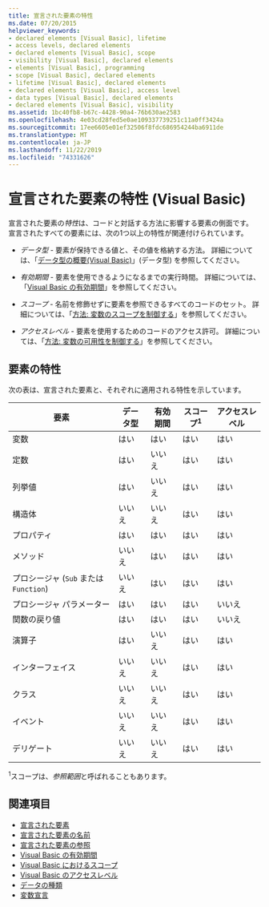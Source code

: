 ```yaml
---
title: 宣言された要素の特性
ms.date: 07/20/2015
helpviewer_keywords:
- declared elements [Visual Basic], lifetime
- access levels, declared elements
- declared elements [Visual Basic], scope
- visibility [Visual Basic], declared elements
- elements [Visual Basic], programming
- scope [Visual Basic], declared elements
- lifetime [Visual Basic], declared elements
- declared elements [Visual Basic], access level
- data types [Visual Basic], declared elements
- declared elements [Visual Basic], visibility
ms.assetid: 1bc40fb8-b67c-4428-90a4-76b630ae2583
ms.openlocfilehash: 4e03cd28fed5e0ae109337739251c11a0ff3424a
ms.sourcegitcommit: 17ee6605e01ef32506f8fdc686954244ba6911de
ms.translationtype: MT
ms.contentlocale: ja-JP
ms.lasthandoff: 11/22/2019
ms.locfileid: "74331626"
---
```

# <a name="declared-element-characteristics-visual-basic"></a>宣言された要素の特性 (Visual Basic)
宣言された要素の*特性*は、コードと対話する方法に影響する要素の側面です。 宣言されたすべての要素には、次の1つ以上の特性が関連付けられています。  
  
- *データ型* - 要素が保持できる値と、その値を格納する方法。 詳細については、「[データ型の概要(Visual Basic)](../../../../visual-basic/language-reference/data-types/index.md)」(データ型) を参照してください。  
  
- *有効期間* - 要素を使用できるようになるまでの実行時間。 詳細については、「[Visual Basic の有効期間](../../../../visual-basic/programming-guide/language-features/declared-elements/lifetime.md)」を参照してください。  
  
- *スコープ* - 名前を修飾せずに要素を参照できるすべてのコードのセット。 詳細については、「[方法: 変数のスコープを制御する](../../../../visual-basic/programming-guide/language-features/declared-elements/how-to-control-the-scope-of-a-variable.md)」を参照してください。  
  
- *アクセスレベル* - 要素を使用するためのコードのアクセス許可。 詳細については、「[方法: 変数の可用性を制御する](../../../../visual-basic/programming-guide/language-features/declared-elements/how-to-control-the-availability-of-a-variable.md)」を参照してください。  
  
## <a name="characteristics-of-the-elements"></a>要素の特性  
 次の表は、宣言された要素と、それぞれに適用される特性を示しています。  
  
|要素|データ型|有効期間|スコープ<sup>1</sup>|アクセスレベル|  
|-------------|---------------|--------------|------------------------|------------------|  
|変数|はい|はい|はい|はい|  
|定数|はい|いいえ|はい|はい|  
|列挙値|はい|いいえ|はい|はい|  
|構造体|いいえ|いいえ|はい|はい|  
|プロパティ|はい|はい|はい|はい|  
|メソッド|いいえ|はい|はい|はい|  
|プロシージャ (`Sub` または `Function`)|いいえ|はい|はい|はい|  
|プロシージャ パラメーター|はい|はい|はい|いいえ|  
|関数の戻り値|はい|はい|はい|いいえ|  
|演算子|はい|いいえ|はい|はい|  
|インターフェイス|いいえ|いいえ|はい|はい|  
|クラス|いいえ|いいえ|はい|はい|  
|イベント|いいえ|いいえ|はい|はい|  
|デリゲート|いいえ|いいえ|はい|はい|  
  
 <sup>1</sup>スコープは、*参照範囲*と呼ばれることもあります。  
  
## <a name="see-also"></a>関連項目

- [宣言された要素](../../../../visual-basic/programming-guide/language-features/declared-elements/index.md)
- [宣言された要素の名前](../../../../visual-basic/programming-guide/language-features/declared-elements/declared-element-names.md)
- [宣言された要素の参照](../../../../visual-basic/programming-guide/language-features/declared-elements/references-to-declared-elements.md)
- [Visual Basic の有効期間](../../../../visual-basic/programming-guide/language-features/declared-elements/lifetime.md)
- [Visual Basic におけるスコープ](../../../../visual-basic/programming-guide/language-features/declared-elements/scope.md)
- [Visual Basic のアクセスレベル](../../../../visual-basic/programming-guide/language-features/declared-elements/access-levels.md)
- [データの種類](../../../../visual-basic/programming-guide/language-features/data-types/index.md)
- [変数宣言](../../../../visual-basic/programming-guide/language-features/variables/variable-declaration.md)
